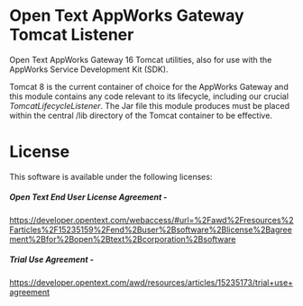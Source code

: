 # Open Text AppWorks Gateway Tomcat Listener 
Open Text AppWorks Gateway 16 Tomcat utilities, also for use with the AppWorks Service Development Kit (SDK).

Tomcat 8 is the current container of choice for the AppWorks Gateway and this module contains any code relevant to its lifecycle, including our crucial _TomcatLifecycleListener_. The Jar file this module produces must be placed within the central /lib directory of the Tomcat container to be effective.

# License
This software is available under the following licenses:

##### Open Text End User License Agreement -
https://developer.opentext.com/webaccess/#url=%2Fawd%2Fresources%2Farticles%2F15235159%2Fend%2Buser%2Bsoftware%2Blicense%2Bagreement%2Bfor%2Bopen%2Btext%2Bcorporation%2Bsoftware

##### Trial Use Agreement -
https://developer.opentext.com/awd/resources/articles/15235173/trial+use+agreement